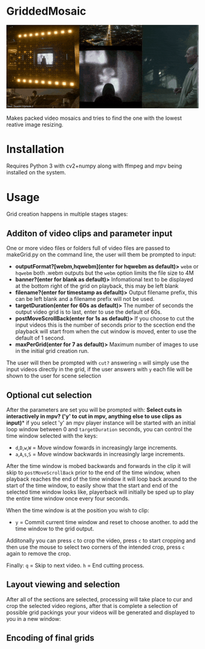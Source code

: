# GriddedMosaic

![Low res output example](https://raw.githubusercontent.com/dfaker/GriddedMosaic/master/GridOutput.gif)

Makes packed video mosaics and tries to find the one with the lowest reative image resizing.

# Installation

Requires Python 3 with cv2+numpy along with ffmpeg and mpv being installed on the system.

# Usage

Grid creation happens in multiple stages stages:

## Additon of video clips and parameter input
One or more video files or folders full of video files are passed to makeGrid.py on the command line, the user will them be prompted to input:

- **outputFormat?[webm,hqwebm](enter for hqwebm as default)>** `webm` or `hqwebm` both .webm outputs but the `webm` option limits the file size to 4M
- **banner?(enter for blank as default)>** Infomational text to be displayed at the bottom right of the grid on playback, this may be left blank
- **filename?(enter for timestamp as default)>** Output filename prefix, this can be left blank and a filename prefix will not be used.
- **targetDuration(enter for 60s as default)>** The number of seconds the output video grid is to last, enter to use the default of 60s.
- **postMoveScrollBack(enter for 1s as default)>** If you choose to cut the input videos this is the number of seconds prior to the scection end the playback will start from when the cut window is moved, enter to use the default of 1 second.
- **maxPerGrid(enter for 7 as default)>** Maximum number of images to use in the initial grid creation run.

The user will then be prompted with `cut?` answering `n` will simply use the input videos directly in the grid, if the user answers with `y` each file will be shown to the user for scene selection

## Optional cut selection
After the parameters are set you will be prompted with:
**Select cuts in interactively in mpv? ('y' to cut in mpv, anything else to use clips as input)***
if you select 'y' an mpv player instance will be started with an initial loop window between 0 and `targetDuration` seconds, you can control the time window selected with the keys:

- `d`,`D`,`w`,`W` = Move window fowards in increasingly large increments.
- `a`,`A`,`s`,`S` = Move window backwards in increasingly large increments.

After the time window is mobed backwards and forwards in the clip it will skip to `postMoveScrollBack` prior to the end of the time window, when playback reaches the end of the time window it will loop back around to the start of the time window, to easily show that the start and end of the selected time window looks like, playerback will initially be sped up to play the entire time window once every four seconds.

When the time window is at the position you wish to clip:
- `y` = Commit current time window and reset to choose another.
to add the time window to the grid output.

Additonally you can press `c` to crop the video, press `c` to start cropping and then use the mouse to select two corners of the intended crop, press `c` again to remove the crop. 

Finally:
`q` = Skip to next video.
`h` = End cutting process.

## Layout viewing and selection

After all of the sections are selected, processing will take place to cur and crop the selected video regions, after that is complete a selection of possible grid packings your your videos will be generated and displayed to you in a new window:



## Encoding of final grids
